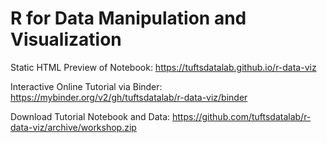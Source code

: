 # R for Data Manipulation and Visualization

Static HTML Preview of Notebook: https://tuftsdatalab.github.io/r-data-viz

Interactive Online Tutorial via Binder: https://mybinder.org/v2/gh/tuftsdatalab/r-data-viz/binder

Download Tutorial Notebook and Data: https://github.com/tuftsdatalab/r-data-viz/archive/workshop.zip
